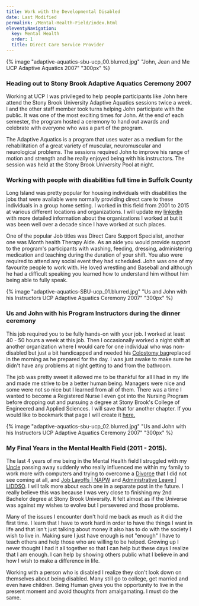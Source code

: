 ```yaml
---
title: Work with the Developmental Disabled
date: Last Modified
permalink: /Mental-Health-Field/index.html
eleventyNavigation:
  key: Mental Health
  order: 1
  title: Direct Care Service Provider
---
```


{% image "adaptive-aquatics-sbu-ucp_00.blurred.jpg" "John, Jean and Me UCP Adaptive Aquatics 2007" "300px" %}


### Heading out to Stony Brook Adaptive Aquatics Ceremony 2007

Working at UCP I was privileged to help people participants like John here attend the Stony Brook University Adaptive Aquatics sessions twice a week. I and the other staff member took turns helping John participate with the public. It was one of the most exciting times for John. At the end of each semester, the program hosted a ceremony to hand out awards and celebrate with everyone who was a part of the program.

The Adaptive Aquatics is a program that uses water as a medium for the rehabilitation of a great variety of muscular, neuromuscular and neurological problems. The sessions required John to improve his range of motion and strength and he really enjoyed being with his instructors. The session was held at the Stony Brook University Pool at night.

### Working with people with disabilities full time in Suffolk County

Long Island was pretty popular for housing individuals with disabilities the jobs that were available were normally providing direct care to these individuals in a group home setting. I worked in this field from 2001  to 2015 at various different locations and organizations. I will update my [linkedin](https://www.linkedin.com/in/cksamuel/) with more detailed information about the organizations I worked at but it was been well over a decade since I have worked at such places.

One of the popular Job titles was Direct Care Support Specialist, another one was Month health Therapy Aide. As an aide you would provide support to the program's participants with washing, feeding, dressing, administering medication and teaching during the duration of your shift. You also were required to attend any social event they had scheduled. John was one of my favourite people to work with. He loved wrestling and Baseball and although he had a difficult speaking you learned how to understand him without him being able to fully speak.


{% image "adaptive-aquatics-SBU-ucp_01.blurred.jpg" "Us and John with his Instructors UCP Adaptive Aquatics Ceremony 2007" "300px" %}

### Us and John with his Program Instructors during the dinner ceremony

This job required you to be fully hands-on with your job. I worked at least 40 - 50 hours a week at this job. Then I occasionally worked a night shift at another organization where I would care for one individual who was non-disabled but just a bit handicapped and needed his [Colostomy bag](https://en.wikipedia.org/wiki/Colostomy)replaced in the morning as he prepared for the day. I was just awake to make sure he didn't have any problems at night getting to and from the bathroom.

The job was pretty sweet it allowed me to be thankful for all I had in my life and made me strive to be a better human being. Managers were nice and some were not so nice but I learned from all of them. There was a time I wanted to become a Registered Nurse I even got into the Nursing Program before dropping out and pursuing a degree at Stony Brook's College of Engineered and Applied Sciences. I will save that for another chapter. If you would like to bookmark that page I will create it [here.]()

{% image "adaptive-aquatics-sbu-ucp_02.blurred.jpg" "Us and John with his Instructors UCP Adaptive Aquatics Ceremony 2007" "300px" %}

### My Final Years in the Mental Health Field (2011 - 2015).

The last 4 years of me being in the Mental Health field I struggled with my [Uncle](https://youtube.com/playlist?list=PL5g7QhlUlSJRyCUev1ChUV9c7i8RFZAeA) passing away suddenly who really influenced me within my family to work more with computers and trying to overcome a [Divorce]() that I did not see coming at all, and [Job Layoffs | NAPW]() and [Administrative Leave | LIDDSO](). I will talk more about each one in a separate post in the future. I really believe this was because I was very close to finishing my 2nd Bachelor degree at Stony Brook University. It felt almost as if the Universe was against my wishes to evolve but I persevered and those problems.

Many of the issues I encounter don't hold me back as much as it did the first time. I learn that I have to work hard in order to have the things I want in life and that isn't just talking about money it also has to do with the society I wish to live in. Making sure I just have enough is not "enough" I have to teach others and help those who are willing to be helped. Growing up I never thought I had it all together so that I can help but these days I realize that I am enough. I can help by showing others public what I believe in and how I wish to make a difference in life.

Working with a person who is disabled I realize they don't look down on themselves about being disabled. Many still go to college, get married and even have children. Being Human gives you the opportunity to live in the present moment and avoid thoughts from amalgamating. I must do the same.